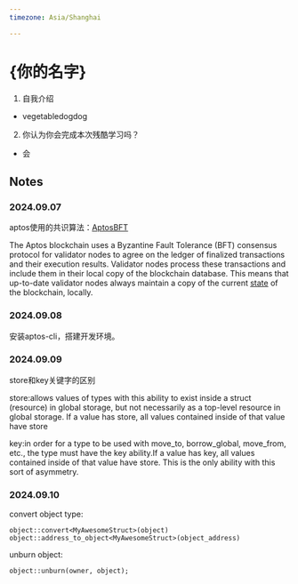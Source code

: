 ```yaml
---
timezone: Asia/Shanghai

---
```


# {你的名字}

1. 自我介绍

* vegetabledogdog

2. 你认为你会完成本次残酷学习吗？

* 会

## Notes

<!-- Content_START -->

### 2024.09.07
aptos使用的共识算法：[AptosBFT](https://pontem.network/posts/aptosbft-all-you-need-to-know-about-the-bft-consensus-in-aptos)

The Aptos blockchain uses a Byzantine Fault Tolerance (BFT) consensus protocol for validator nodes to agree on the ledger of finalized transactions and their execution results. Validator nodes process these transactions and include them in their local copy of the blockchain database. This means that up-to-date validator nodes always maintain a copy of the current [state](https://aptos.dev/en/network/glossary#state) of the blockchain, locally.

### 2024.09.08
安装aptos-cli，搭建开发环境。

### 2024.09.09
store和key关键字的区别

store:allows values of types with this ability to exist inside a struct (resource) in global storage, but not necessarily as a top-level resource in global storage. If a value has store, all values contained inside of that value have store

key:in order for a type to be used with move_to, borrow_global, move_from, etc., the type must have the key ability.If a value has key, all values contained inside of that value have store. This is the only ability with this sort of asymmetry.

### 2024.09.10
convert object type:

    object::convert<MyAwesomeStruct>(object)
    object::address_to_object<MyAwesomeStruct>(object_address)

unburn object:

    object::unburn(owner, object);

<!-- Content_END -->
